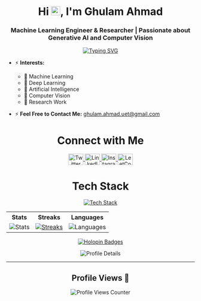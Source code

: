 <h1 align="center">Hi <img src='https://qpluspicture.oss-cn-beijing.aliyuncs.com/6LjjQA/Hi.gif' alt='Hi' width="24"/>, I'm Ghulam Ahmad</h1>
<h3 align="center">Machine Learning Engineer & Researcher | Passionate about Generative AI and Computer Vision</h3>

<p align="center">
    <a href="https://github.com/hydraphyzer">
        <img src="https://readme-typing-svg.herokuapp.com?font=&duration=2000&color=F9FF33&background=22CC3300&center=true&vCenter=true&width=500&lines=Artificial+Intelligence;Computer+Vision;Research+Work;Always+Learning+New+Tech" alt="Typing SVG">
    </a>
</p>

- ⚡ **Interests:**  
  - 🎯 Machine Learning  
  - 🎯 Deep Learning  
  - 🎯 Artificial Intelligence  
  - 🎯 Computer Vision  
  - 🎯 Research Work

- ⚡ **Feel Free to Contact Me:** [ghulam.ahmad.uet@gmail.com](mailto:ghulam.ahmad.uet@gmail.com)

<h1 align="center">Connect with Me</h1>
<p align="center">
    <a href="https://twitter.com/GhulamA381" target="_blank">
        <img align="center" src="https://raw.githubusercontent.com/rahuldkjain/github-profile-readme-generator/master/src/images/icons/Social/twitter.svg" alt="Twitter" height="30" width="40" />
    </a>
    <a href="https://www.linkedin.com/in/ghulam-ahmad-840a06249/" target="_blank">
        <img align="center" src="https://raw.githubusercontent.com/rahuldkjain/github-profile-readme-generator/master/src/images/icons/Social/linked-in-alt.svg" alt="LinkedIn" height="30" width="40" />
    </a>
    <a href="https://www.instagram.com/ghulamahmad_1/" target="_blank">
        <img align="center" src="https://raw.githubusercontent.com/rahuldkjain/github-profile-readme-generator/master/src/images/icons/Social/instagram.svg" alt="Instagram" height="30" width="40" />
    </a>
    <a href="https://leetcode.com/GhulamAhmad381/" target="_blank">
        <img align="center" src="https://raw.githubusercontent.com/rahuldkjain/github-profile-readme-generator/master/src/images/icons/Social/leet-code.svg" alt="LeetCode" height="30" width="40" />
    </a>
</p>

<h1 align="center">Tech Stack</h1>
<p align="center">
    <a href="https://skillicons.dev">
        <img src="https://skillicons.dev/icons?i=html,css,c,cpp,git,github,py,ts,js" alt="Tech Stack" />
    </a>
</p>

<table align="center">
    <tr>
        <th>Stats</th>
        <th>Streaks</th>
        <th>Languages</th>
    </tr>
    <tr>
        <td><img src="https://github-profile-summary-cards.vercel.app/api/cards/stats?username=ghulam-ahmad-1&theme=2077" alt="Stats" /></td>
        <td><a href="https://git.io/streak-stats"><img src="https://streak-stats.demolab.com/?user=ghulam-ahmad-1&theme=radical&hide_border=true&border_radius=32&date_format=j%20M%5B%20Y%5D&ring=888888" alt="Streaks" /></a></td>
        <td><img src="https://github-profile-summary-cards.vercel.app/api/cards/repos-per-language?username=ghulam-ahmad-1&theme=2077" alt="Languages" /></td>
    </tr>
</table>

<p align="center">
    <a href="https://holopin.io/@ghulamahmad1">
        <img src="https://holopin.me/ghulamahmad1" alt="Holopin Badges" />
    </a>
</p>

<p align="center">
    <img src="https://github-profile-summary-cards.vercel.app/api/cards/profile-details?username=ghulam-ahmad-1&theme=2077&hide_border=false" alt="Profile Details" />
</p>

<hr>

<h2 align="center">Profile Views 👀</h2>
<p align="center">
    <img src="https://profile-counter.glitch.me/ghulam-ahmad-1/count.svg" alt="Profile Views Counter" />
</p>
